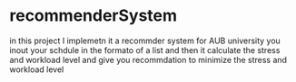 # recommenderSystem
in this project I implemetn it a recommder system for AUB university 
you inout your schdule in the formato of a list and then it calculate the stress and workload level and give you recommdation to minimize the stress and workload level 
